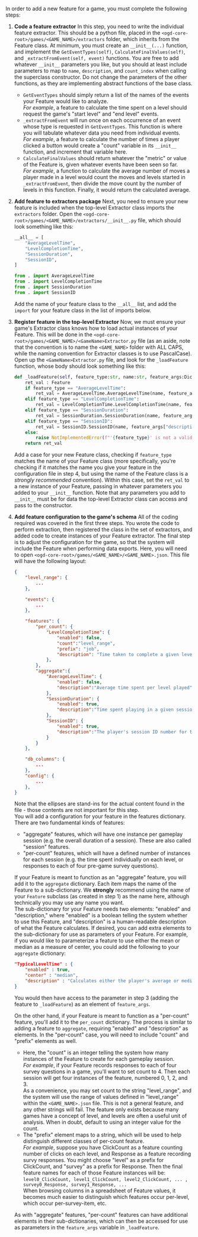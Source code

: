 In order to add a new feature for a game, you must complete the following steps:

1. **Code a feature extractor**
In this step, you need to write the individual feature extractor.
This should be a python file, placed in the `<ogd-core-root>/games/<GAME_NAME>/extractors` folder, which inherits from the Feature class.
At minimum, you must create an `__init__(...)` function, and implement the `GetEventTypes(self)`, `CalculateFinalValues(self)`, and `_extractFromEvent(self, event)` functions.
You are free to add whatever `__init__` parameters you like, but you should at least include parameters to map to `name`, `description`, and `count_index` when calling the superclass constructor.
Do not change the parameters of the other functions, as they are implementing abstract functions of the base class.  
    - `GetEventTypes` should simply return a list of the names of the events your Feature would like to analyze.  
    *For example*, a feature to calculate the time spent on a level should request the game's "start level" and "end level" events.  
    - `_extractFromEvent` will run once on each occurrence of an event whose type is requested in `GetEventTypes`.
    This function is where you will tabulate whatever data you need from individual events.  
    *For example*, a feature to calculate the number of times a player clicked a button would create a "count" variable in its `__init__` function, and increment that variable here.
    - `CalculateFinalValues` should return whatever the "metric" or value of the Feature is, given whatever events have been seen so far.  
    *For example*, a function to calculate the average number of moves a player made in a level would count the moves and levels started in `_extractFromEvent`, then divide the move count by the number of levels in this function.
    Finally, it would return the calculated average.

2. **Add feature to extractors package**
Next, you need to ensure your new feature is included when the top-level Extractor class imports the `extractors` folder.
Open the `<ogd-core-root>/games/<GAME_NAME>/extractors/__init__.py` file, which should look something like this:

    ```python
    __all__ = [
        "AverageLevelTime",
        "LevelCompletionTime",
        "SessionDuration",
        "SessionID",
    ]

    from . import AverageLevelTime
    from . import LevelCompletionTime
    from . import SessionDuration
    from . import SessionID

    ```

    Add the name of your feature class to the `__all__` list, and add the `import` for your feature class in the list of imports below.

3. **Register feature in the top-level Extractor**
Now, we must ensure your game's Extractor class knows how to load actual instances of your Feature.
This will be done in the `<ogd-core-root>/games/<GAME_NAME>/<GameName>Extractor.py` file
(as an aside, note that the convention is to name the `<GAME_NAME>` folder with ALL CAPS, while the naming convention for Extractor classes is to use PascalCase).
Open up the `<GameName>Extractor.py` file, and look for the `_loadFeature` function, whose body should look something like this:

    ```python
    def _loadFeature(self, feature_type:str, name:str, feature_args:Dict[str,Any], count_index:Union[int,None] = None) -> Feature:
        ret_val : Feature
        if feature_type == "AverageLevelTime":
            ret_val = AverageLevelTime.AverageLevelTime(name, feature_args["description"])
        elif feature_type == "LevelCompletionTime":
            ret_val = LevelCompletionTime.LevelCompletionTime(name, feature_args["description"], count_index)
        elif feature_type == "SessionDuration":
            ret_val = SessionDuration.SessionDuration(name, feature_args["description"])
        elif feature_type == "SessionID":
            ret_val = SessionID.SessionID(name, feature_args["description"], self._session_id)
        else:
            raise NotImplementedError(f"'{feature_type}' is not a valid feature for Aqualab.")
        return ret_val

    ```

    Add a case for your new Feature class, checking if `feature_type` matches the name of your Feature class (more specifically, you're checking if it matches the name you give your feature in the configuration file in step 4, but using the name of the Feature class is a *strongly recommended* convention).
    Within this case, set the `ret_val` to a new instance of your Feature, passing in whatever parameters you added to your `__init__` function.
    Note that any parameters you add to `__init__` must be for data the top-level Extractor class can access and pass to the constructor.

4. **Add feature configuration to the game's schema**
    All of the coding required was covered in the first three steps.
    You wrote the code to perform extraction, then registered the class in the set of extractors, and added code to create instances of your Feature extractor.
    The final step is to adjust the configuration for the game, so that the system will include the Feature when performing data exports.
    Here, you will need to open `<ogd-core-root>/games/<GAME_NAME>/<GAME_NAME>.json`.
    This file will have the following layout:
    ```json
    {
        "level_range": { 
            ...
        },

        "events": {
            ...
        },

        "features": {
            "per_count": {
                "LevelCompletionTime": {
                    "enabled": false,
                    "count":"level_range",
                    "prefix": "job",
                    "description": "Time taken to complete a given level"
                },
            },
            "aggregate":{
                "AverageLevelTime": {
                    "enabled": false,
                    "description":"Average time spent per level played"
                },
                "SessionDuration": {
                    "enabled": true,
                    "description":"Time spent playing in a given session"
                },
                "SessionID": {
                    "enabled": true,
                    "description":"The player's session ID number for this play session"
                }
            }
        },

        "db_columns": {
            ...
        },
        "config": {
            ...
        },
    }

    ```

    Note that the ellipses are stand-ins for the actual content found in the file - those contents are not important for this step.  
    You will add a configuration for your feature in the features dictionary.
    There are two fundamental kinds of features:  

    - "aggregate" features, which will have one instance per gameplay session (e.g. the overall duration of a session).
    These are also called "session" features.  
    - "per-count" features, which will have a defined number of instances for each session (e.g. the time spent individually on each level, or responses to each of four pre-game survey questions).

    If your Feature is meant to function as an "aggregate" feature, you will add it to the `aggregate` dictionary.
    Each item maps the name of the Feature to a sub-dictionary.
    We **strongly** recommend using the name of your `Feature` subclass (as created in step 1) as the name here, although technically you may use any name you want.  
    The sub-dictionary for your Feature needs two elements: "enabled" and "description," where "enabled" is a boolean telling the system whether to use this Feature, and "description" is a human-readable description of what the Feature calculates.
    If desired, you can add extra elements to the sub-dictionary for use as parameters of your Feature.
    For example, if you would like to parameterize a feature to use either the mean or median as a measure of center, you could add the following to your `aggregate` dictionary:

    ```json
    "TypicalLevelTime" : {
        "enabled" : true,
        "center" : "median",
        "description" : "Calculates either the player's average or median level time, depending on the parameter"
    }
    ```

    You would then have access to the parameter in step 3 (adding the feature to `_loadFeature`) as an element of `feature_args`.

    On the other hand, if your Feature is meant to function as a "per-count" feature, you'll add it to the `per_count` dictionary.
    The process is similar to adding a feature to `aggregate`, requiring "enabled" and "description" as elements.
    In the "per-count" case, you will need to include "count" and "prefix" elements as well.
    - Here, the "count" is an integer telling the system how many instances of the Feature to create for each gameplay session.  
    *For example*, if your Feature records responses to each of four survey questions in a game, you'll want to set count to 4.
    Then each session will get four instances of the feature, numbered 0, 1, 2, and 3.  
    As a convenience, you may set count to the string "level_range", and the system will use the range of values defined in "level_range" within the `<GAME_NAME>.json` file.
    This is not a general feature, and any other strings will fail.
    The feature only exists because many games have a concept of level, and levels are often a useful unit of analysis.
    When in doubt, default to using an integer value for the count.
    - The "prefix" element maps to a string, which will be used to help distinguish different classes of per-count feature.  
    *For example*, suppose you have ClickCount as a feature counting number of clicks on each level, and Response as a feature recording survy responses.
    You might choose "level" as a prefix for ClickCount, and "survey" as a prefix for Response.
    Then the final feature names for each of those Feature instances will be:  
    ```level0_ClickCount, level1_ClickCount, level2_ClickCount, ... , survey0_Response, survey1_Response, ...```  
    When browsing columns in a spreadsheet of Feature values, it becomes much easier to distinguish which features occur per-level, which occur per-survey-item, etc.

    As with "aggregate" features, "per-count" features can have additional elements in their sub-dictionaries, which can then be accessed for use as parameters in the `feature_args` variable in `_loadFeature`.
